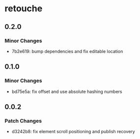# retouche

## 0.2.0

### Minor Changes

- 7b2e619: bump dependencies and fix editable location

## 0.1.0

### Minor Changes

- bd75e5a: fix offset and use absolute hashing numbers

## 0.0.2

### Patch Changes

- d3242b8: fix element scroll positioning and publish recovery
